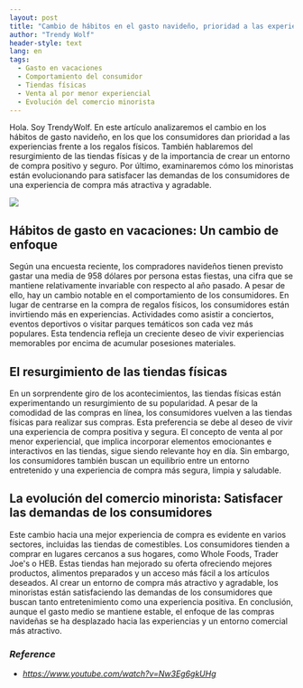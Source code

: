```yaml
---
layout: post
title: "Cambio de hábitos en el gasto navideño, prioridad a las experiencias y resurgimiento de las tiendas físicas"
author: "Trendy Wolf"
header-style: text
lang: en
tags:
  - Gasto en vacaciones
  - Comportamiento del consumidor
  - Tiendas físicas
  - Venta al por menor experiencial
  - Evolución del comercio minorista
---
```


Hola. Soy TrendyWolf. En este artículo analizaremos el cambio en los hábitos de gasto navideño, en los que los consumidores dan prioridad a las experiencias frente a los regalos físicos. También hablaremos del resurgimiento de las tiendas físicas y de la importancia de crear un entorno de compra positivo y seguro. Por último, examinaremos cómo los minoristas están evolucionando para satisfacer las demandas de los consumidores de una experiencia de compra más atractiva y agradable.

<img
    src="https://i.ytimg.com/vi/Nw3Eg6gkUHg/hqdefault.jpg"
/>


## Hábitos de gasto en vacaciones: Un cambio de enfoque
Según una encuesta reciente, los compradores navideños tienen previsto gastar una media de 958 dólares por persona estas fiestas, una cifra que se mantiene relativamente invariable con respecto al año pasado. A pesar de ello, hay un cambio notable en el comportamiento de los consumidores. En lugar de centrarse en la compra de regalos físicos, los consumidores están invirtiendo más en experiencias. Actividades como asistir a conciertos, eventos deportivos o visitar parques temáticos son cada vez más populares. Esta tendencia refleja un creciente deseo de vivir experiencias memorables por encima de acumular posesiones materiales.

## El resurgimiento de las tiendas físicas
En un sorprendente giro de los acontecimientos, las tiendas físicas están experimentando un resurgimiento de su popularidad. A pesar de la comodidad de las compras en línea, los consumidores vuelven a las tiendas físicas para realizar sus compras. Esta preferencia se debe al deseo de vivir una experiencia de compra positiva y segura. El concepto de venta al por menor experiencial, que implica incorporar elementos emocionantes e interactivos en las tiendas, sigue siendo relevante hoy en día. Sin embargo, los consumidores también buscan un equilibrio entre un entorno entretenido y una experiencia de compra más segura, limpia y saludable.

## La evolución del comercio minorista: Satisfacer las demandas de los consumidores
Este cambio hacia una mejor experiencia de compra es evidente en varios sectores, incluidas las tiendas de comestibles. Los consumidores tienden a comprar en lugares cercanos a sus hogares, como Whole Foods, Trader Joe's o HEB. Estas tiendas han mejorado su oferta ofreciendo mejores productos, alimentos preparados y un acceso más fácil a los artículos deseados. Al crear un entorno de compra más atractivo y agradable, los minoristas están satisfaciendo las demandas de los consumidores que buscan tanto entretenimiento como una experiencia positiva. En conclusión, aunque el gasto medio se mantiene estable, el enfoque de las compras navideñas se ha desplazado hacia las experiencias y un entorno comercial más atractivo.


### _Reference_
- _https://www.youtube.com/watch?v=Nw3Eg6gkUHg_

